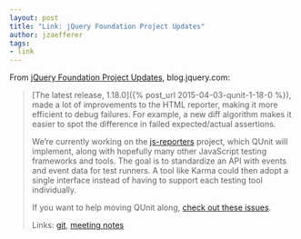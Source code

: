 ```yaml
---
layout: post
title: "Link: jQuery Foundation Project Updates"
author: jzaefferer
tags:
- link
---
```


From [jQuery Foundation Project Updates](https://blog.jquery.com/2015/07/30/jquery-foundation-project-updates/), blog.jquery.com:

> [The latest release, 1.18.0]({% post_url 2015-04-03-qunit-1-18-0 %}), made a lot of improvements to the HTML reporter, making it more efficient to debug failures. For example, a new diff algorithm makes it easier to spot the difference in failed expected/actual assertions.
>
> We’re currently working on the [js-reporters](https://github.com/js-reporters/js-reporters/) project, which QUnit will implement, along with hopefully many other JavaScript testing frameworks and tools. The goal is to standardize an API with events and event data for test runners. A tool like Karma could then adopt a single interface instead of having to support each testing tool individually.
>
> If you want to help moving QUnit along, [check out these issues](https://github.com/jquery/qunit/labels/help%20welcome).
>
> Links: [git](https://github.com/jquery/qunit), [meeting notes](http://meetings.jquery.org/category/testing/)
